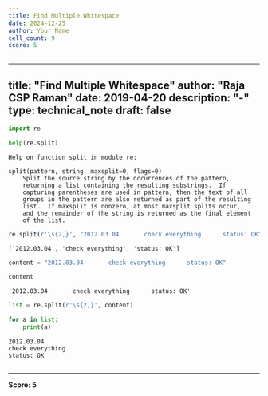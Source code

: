 ```yaml
---
title: Find Multiple Whitespace
date: 2024-12-25
author: Your Name
cell_count: 9
score: 5
---
```


---
title: "Find Multiple Whitespace"
author: "Raja CSP Raman"
date: 2019-04-20
description: "-"
type: technical_note
draft: false
---

```python
import re
```


```python
help(re.split)
```

    Help on function split in module re:
    
    split(pattern, string, maxsplit=0, flags=0)
        Split the source string by the occurrences of the pattern,
        returning a list containing the resulting substrings.  If
        capturing parentheses are used in pattern, then the text of all
        groups in the pattern are also returned as part of the resulting
        list.  If maxsplit is nonzero, at most maxsplit splits occur,
        and the remainder of the string is returned as the final element
        of the list.
    



```python
re.split(r'\s{2,}', "2012.03.04       check everything      status: OK")
```




    ['2012.03.04', 'check everything', 'status: OK']




```python
content = "2012.03.04       check everything      status: OK"
```


```python
content
```




    '2012.03.04       check everything      status: OK'




```python
list = re.split(r'\s{2,}', content)
```


```python
for a in list:
    print(a)
```

    2012.03.04
    check everything
    status: OK



```python

```


---
**Score: 5**